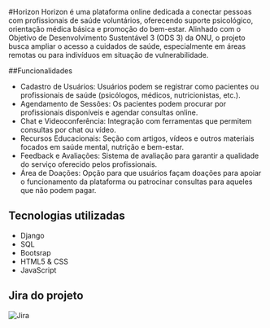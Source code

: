 #Horizon
Horizon é uma plataforma online dedicada a conectar pessoas com profissionais de saúde voluntários, oferecendo suporte psicológico, orientação médica básica e promoção do bem-estar. Alinhado com o Objetivo de Desenvolvimento Sustentável 3 (ODS 3) da ONU, o projeto busca ampliar o acesso a cuidados de saúde, especialmente em áreas remotas ou para indivíduos em situação de vulnerabilidade.

##Funcionalidades
- Cadastro de Usuários: Usuários podem se registrar como pacientes ou profissionais de saúde (psicólogos, médicos, nutricionistas, etc.).
- Agendamento de Sessões: Os pacientes podem procurar por profissionais disponíveis e agendar consultas online.
- Chat e Videoconferência: Integração com ferramentas que permitem consultas por chat ou vídeo.
- Recursos Educacionais: Seção com artigos, vídeos e outros materiais focados em saúde mental, nutrição e bem-estar.
- Feedback e Avaliações: Sistema de avaliação para garantir a qualidade do serviço oferecido pelos profissionais.
- Área de Doações: Opção para que usuários façam doações para apoiar o funcionamento da plataforma ou patrocinar consultas para aqueles que não podem pagar.

## Tecnologias utilizadas
- Django
- SQL
- Bootsrap
- HTML5 & CSS
- JavaScript

## Jira do projeto
![Jira](https://github.com/user-attachments/assets/03497818-6069-43a5-8cfb-f557df3c7299)
